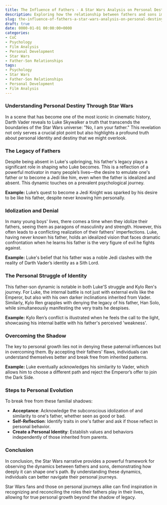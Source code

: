 ```yaml
---
title: The Influence of Fathers - A Star Wars Analysis on Personal Destiny
description: Exploring how the relationship between fathers and sons impacts personal destiny, using Star Wars characters as examples.
slug: the-influence-of-fathers-a-star-wars-analysis-on-personal-destiny
draft: true
date: 0000-01-01 00:00:00+0000
categories:
- CoC
- Psychology
- Film Analysis
- Personal Development
- Star Wars
- Father-Son Relationships
tags:
- Psychology
- Star Wars
- Father-Son Relationships
- Personal Development
- Film Analysis
---
```


### Understanding Personal Destiny Through Star Wars

In a scene that has become one of the most iconic in cinematic history, Darth Vader reveals to Luke Skywalker a truth that transcends the boundaries of the Star Wars universe: "No, I am your father." This revelation not only serves a crucial plot point but also highlights a profound truth about personal identity and destiny that we might overlook.

### The Legacy of Fathers

Despite being absent in Luke's upbringing, his father's legacy plays a significant role in shaping who Luke becomes. This is a reflection of a powerful motivator in many people’s lives—the desire to emulate one's father or to become a Jedi like him, even when the father is idealized and absent. This dynamic touches on a prevalent psychological journey.

**Example:** Luke’s quest to become a Jedi Knight was sparked by his desire to be like his father, despite never knowing him personally.

### Idolization and Denial

In many young boys' lives, there comes a time when they idolize their fathers, seeing them as paragons of masculinity and strength. However, this often leads to a conflicting realization of their fathers' imperfections. Luke, having never known his father, holds an idealized vision that faces dramatic confrontation when he learns his father is the very figure of evil he fights against.

**Example:** Luke's belief that his father was a noble Jedi clashes with the reality of Darth Vader’s identity as a Sith Lord.

### The Personal Struggle of Identity

This father-son dynamic is notable in both Luke'S struggle and Kylo Ren's journey. For Luke, the internal battle is not just with external evils like the Emperor, but also with his own darker inclinations inherited from Vader. Similarly, Kylo Ren grapples with denying the legacy of his father, Han Solo, while simultaneously manifesting the very traits he despises.

**Example:** Kylo Ren’s conflict is illustrated when he feels the call to the light, showcasing his internal battle with his father's perceived 'weakness'.

### Overcoming the Shadow

The key to personal growth lies not in denying these paternal influences but in overcoming them. By accepting their fathers' flaws, individuals can understand themselves better and break free from inherited patterns.

**Example:** Luke eventually acknowledges his similarity to Vader, which allows him to choose a different path and reject the Emperor’s offer to join the Dark Side.

### Steps to Personal Evolution

To break free from these familial shadows:

- **Acceptance**: Acknowledge the subconscious idolization of and similarity to one's father, whether seen as good or bad.
- **Self-Reflection**: Identify traits in one's father and ask if those reflect in personal behavior.
- **Create a Personal Identity**: Establish values and behaviors independently of those inherited from parents.

### Conclusion

In conclusion, the Star Wars narrative provides a powerful framework for observing the dynamics between fathers and sons, demonstrating how deeply it can shape one's path. By understanding these dynamics, individuals can better navigate their personal journeys.

Star Wars fans and those on personal journeys alike can find inspiration in recognizing and reconciling the roles their fathers play in their lives, allowing for true personal growth beyond the shadow of legacy.
